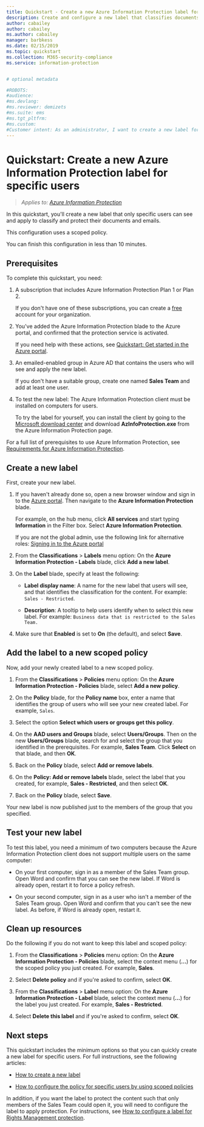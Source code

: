 ```yaml
---
title: Quickstart - Create a new Azure Information Protection label for specific users - AIP
description: Create and configure a new label that classifies documents & emails for specific users by using a scoped policy.
author: cabailey
author: cabailey
ms.author: cabailey
manager: barbkess
ms.date: 02/15/2019
ms.topic: quickstart
ms.collection: M365-security-compliance
ms.service: information-protection


# optional metadata

#ROBOTS:
#audience:
#ms.devlang:
#ms.reviewer: demizets
#ms.suite: ems
#ms.tgt_pltfrm:
#ms.custom:
#Customer intent: As an administrator, I want to create a new label for specific users only.
---
```


# Quickstart: Create a new Azure Information Protection label for specific users

>*Applies to: [Azure Information Protection](https://azure.microsoft.com/pricing/details/information-protection)*

In this quickstart, you'll create a new label that only specific users can see and apply to classify and protect their documents and emails.

This configuration uses a scoped policy.

You can finish this configuration in less than 10 minutes.

## Prerequisites

To complete this quickstart, you need:

1. A subscription that includes Azure Information Protection Plan 1 or Plan 2.
    
    If you don't have one of these subscriptions, you can create a [free](https://portal.office.com/Signup/Signup.aspx?OfferId=87dd2714-d452-48a0-a809-d2f58c4f68b7) account for your organization.

2. You've added the Azure Information Protection blade to the Azure portal, and confirmed that the protection service is activated.

    If you need help with these actions, see [Quickstart: Get started in the Azure portal](quickstart-viewpolicy.md).

3. An emailed-enabled group in Azure AD that contains the users who will see and apply the new label.
    
    If you don't have a suitable group, create one named **Sales Team** and add at least one user.

4. To test the new label: The Azure Information Protection client must be installed on computers for users. 
    
    To try the label for yourself, you can install the client by going to the [Microsoft download center](https://www.microsoft.com/en-us/download/details.aspx?id=53018) and download **AzInfoProtection.exe** from the Azure Information Protection page.

For a full list of prerequisites to use Azure Information Protection, see [Requirements for Azure Information Protection](requirements.md).
    
## Create a new label

First, create your new label.

1. If you haven't already done so, open a new browser window and sign in to the [Azure portal](configure-policy.md#signing-in-to-the-azure-portal). Then navigate to the **Azure Information Protection** blade.
    
    For example, on the hub menu, click **All services** and start typing **Information** in the Filter box. Select **Azure Information Protection**.
    
    If you are not the global admin, use the following link for alternative roles: [Signing in to the Azure portal](configure-policy.md#signing-in-to-the-azure-portal)

2. From the **Classifications** > **Labels** menu option: On the **Azure Information Protection - Labels** blade, click **Add a new label**.

3. On the **Label** blade, specify at least the following:
    
    - **Label display name**: A name for the new label that users will see, and that identifies the classification for the content. For example: `Sales - Restricted`.
    
    - **Description**: A tooltip to help users identify when to select this new label. For example: `Business data that is restricted to the Sales Team.`

4. Make sure that **Enabled** is set to **On** (the default), and select **Save**.

## Add the label to a new scoped policy

Now, add your newly created label to a new scoped policy.

1. From the **Classifications** > **Policies** menu option: On the **Azure Information Protection - Policies** blade, select **Add a new policy**. 

2. On the **Policy** blade, for the **Policy name** box, enter a name that identifies the group of users who will see your new created label. For example, `Sales`.

3. Select the option **Select which users or groups get this policy**.

4. On the **AAD users and Groups** blade, select **Users/Groups**. Then on the new **Users/Groups** blade, search for and select the group that you identified in the prerequisites. For example, **Sales Team**. Click **Select** on that blade, and then **OK**.

5. Back on the **Policy** blade, select **Add or remove labels**.

6. On the **Policy: Add or remove labels** blade, select the label that you created, for example, **Sales - Restricted**, and then select **OK**.

7. Back on the **Policy** blade, select **Save**. 

Your new label is now published just to the members of the group that you specified. 

## Test your new label

To test this label, you need a minimum of two computers because the Azure Information Protection client does not support multiple users on the same computer:

 - On your first computer, sign in as a member of the Sales Team group. Open Word and confirm that you can see the new label. If Word is already open, restart it to force a policy refresh.

- On your second computer, sign in as a user who isn't a member of the Sales Team group. Open Word and confirm that you can't see the new label. As before, if Word is already open, restart it.

## Clean up resources

Do the following if you do not want to keep this label and scoped policy:

1. From the **Classifications** > **Policies** menu option: On the **Azure Information Protection - Policies** blade, select the context menu (**...**) for the scoped policy you just created. For example, **Sales**.

2. Select **Delete policy** and if you're asked to confirm, select **OK**.

3. From the **Classifications** > **Label** menu option: On the **Azure Information Protection - Label** blade, select the context menu (**...**) for the label you just created.  For example, **Sales - Restricted**.

4.  Select **Delete this label** and if you're asked to confirm, select **OK**.


## Next steps

This quickstart includes the minimum options so that you can quickly create a new label for specific users. For full instructions, see the following articles:

- [How to create a new label](configure-policy-new-label.md)

- [How to configure the policy for specific users by using scoped policies](configure-policy-scope.md)

In addition, if you want the label to protect the content such that only members of the Sales Team could open it, you will need to configure the label to apply protection. For instructions, see [How to configure a label for Rights Management protection](configure-policy-protection.md).

